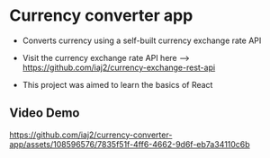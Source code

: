 # Currency converter app

- Converts currency using a self-built currency exchange rate API

- Visit the currency exchange rate API here --> https://github.com/iaj2/currency-exchange-rest-api

- This project was aimed to learn the basics of React


## Video Demo

https://github.com/iaj2/currency-converter-app/assets/108596576/7835f51f-4ff6-4662-9d6f-eb7a34110c6b
